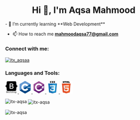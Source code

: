 <h1 align="center">Hi 👋, I'm Aqsa Mahmood</h1>
- 🌱 I’m currently learning **Web Development**

- 📫 How to reach me **mahmoodaqsa77@gmail.com**

<h3 align="left">Connect with me:</h3>
<p align="left">
<a href="https://instagram.com/itx_aqsaa" target="blank"><img align="center" src="https://raw.githubusercontent.com/rahuldkjain/github-profile-readme-generator/master/src/images/icons/Social/instagram.svg" alt="itx_aqsaa" height="30" width="40" /></a>
</p>

<h3 align="left">Languages and Tools:</h3>
<p align="left"> <a href="https://getbootstrap.com" target="_blank" rel="noreferrer"> <img src="https://raw.githubusercontent.com/devicons/devicon/master/icons/bootstrap/bootstrap-plain-wordmark.svg" alt="bootstrap" width="40" height="40"/> </a> <a href="https://www.w3schools.com/cpp/" target="_blank" rel="noreferrer"> <img src="https://raw.githubusercontent.com/devicons/devicon/master/icons/cplusplus/cplusplus-original.svg" alt="cplusplus" width="40" height="40"/> </a> <a href="https://www.w3schools.com/cs/" target="_blank" rel="noreferrer"> <img src="https://raw.githubusercontent.com/devicons/devicon/master/icons/csharp/csharp-original.svg" alt="csharp" width="40" height="40"/> </a> <a href="https://www.w3schools.com/css/" target="_blank" rel="noreferrer"> <img src="https://raw.githubusercontent.com/devicons/devicon/master/icons/css3/css3-original-wordmark.svg" alt="css3" width="40" height="40"/> </a> <a href="https://www.w3.org/html/" target="_blank" rel="noreferrer"> <img src="https://raw.githubusercontent.com/devicons/devicon/master/icons/html5/html5-original-wordmark.svg" alt="html5" width="40" height="40"/> </a> </p>

<p><img align="left" src="https://github-readme-stats.vercel.app/api/top-langs?username=itx-aqsa&show_icons=true&locale=en&layout=compact" alt="itx-aqsa" /></p>

<p>&nbsp;<img align="center" src="https://github-readme-stats.vercel.app/api?username=itx-aqsa&show_icons=true&locale=en" alt="itx-aqsa" /></p>

<p><img align="center" src="https://github-readme-streak-stats.herokuapp.com/?user=itx-aqsa&" alt="itx-aqsa" /></p>
